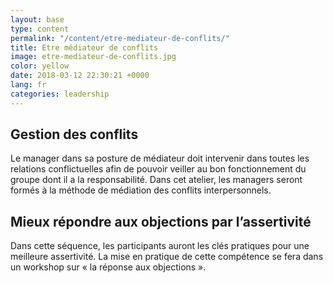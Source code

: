 ```yaml
---
layout: base
type: content
permalink: "/content/etre-mediateur-de-conflits/"
title: Etre médiateur de conflits
image: etre-mediateur-de-conflits.jpg
color: yellow
date: 2018-03-12 22:30:21 +0000
lang: fr
categories: leadership
---
```


## Gestion des conflits

Le manager dans sa posture de médiateur doit intervenir dans toutes les relations conflictuelles afin de pouvoir veiller au bon fonctionnement du groupe dont il a la responsabilité. Dans cet atelier, les managers seront formés à la méthode de médiation des conflits interpersonnels.

## Mieux répondre aux objections par l’assertivité

Dans cette séquence, les participants auront les clés pratiques pour une meilleure assertivité. La mise en pratique de cette compétence se fera dans un workshop sur « la réponse aux objections ».

